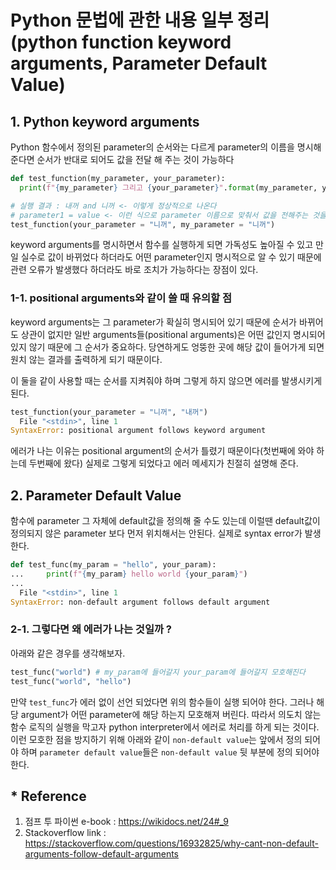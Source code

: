 # Python 문법에 관한 내용 일부 정리(python function keyword arguments, Parameter Default Value)

## 1. Python keyword arguments

Python 함수에서 정의된 parameter의 순서와는 다르게  parameter의 이름을 명시해 준다면 순서가 반대로 되어도 값을 전달 해 주는 것이 가능하다

```python
def test_function(my_parameter, your_parameter):
  print(f"{my_parameter} 그리고 {your_parameter}".format(my_parameter, your_parameter))

# 실행 결과 : 내꺼 and 니꺼 <- 이렇게 정상적으로 나온다
# parameter1 = value <- 이런 식으로 parameter 이름으로 맞춰서 값을 전해주는 것을 keyword arguments라고 한다. 
test_function(your_parameter = "니꺼", my_parameter = "니꺼")
```

keyword arguments를 명시하면서 함수를 실행하게 되면 가독성도 높아질 수 있고 만일 실수로 값이 바뀌었다 하더라도 어떤 parameter인지 명시적으로 알 수 있기 때문에 관련 오류가 발생했다 하더라도 바로 조치가 가능하다는 장점이 있다.

### 1-1. positional arguments와 같이 쓸 때 유의할 점

keyword arguments는 그 parameter가 확실히 명시되어 있기 때문에 순서가 바뀌어도 상관이 없지만 일반 arguments들(positional arguments)은 어떤 값인지 명시되어 있지 않기 때문에 그 순서가 중요하다. 당연하게도 엉뚱한 곳에 해당 값이 들어가게 되면 원치 않는 결과를 출력하게 되기 때문이다.

이 둘을 같이 사용할 때는 순서를 지켜줘야 하며 그렇게 하지 않으면 에러를 발생시키게 된다.

```python
test_function(your_parameter = "니꺼", "내꺼")
  File "<stdin>", line 1
SyntaxError: positional argument follows keyword argument
```

에러가 나는 이유는 positional argument의 순서가 틀렸기 때문이다(첫번째에 와야 하는데 두번째에 왔다) 실제로 그렇게 되었다고 에러 메세지가 친절히 설명해 준다.

## 2. Parameter Default Value

함수에 parameter 그 자체에 default값을 정의해 줄 수도 있는데 이럴땐 default값이 정의되지 않은 parameter 보다 먼저 위치해서는 안된다. 실제로 syntax error가 발생한다.

```python
def test_func(my_param = "hello", your_param):
...     print(f"{my_param} hello world {your_param}")
...
  File "<stdin>", line 1
SyntaxError: non-default argument follows default argument
```

### 2-1. 그렇다면 왜 에러가 나는 것일까 ?

아래와 같은 경우를 생각해보자.

```python
test_func("world") # my_param에 들어갈지 your_param에 들어갈지 모호해진다
test_func("world", "hello") 
```

만약 ```test_func```가 에러 없이 선언 되었다면 위의 함수들이 실행 되어야 한다. 그러나 해당 argument가 어떤 parameter에 해당 하는지 모호해져 버린다. 따라서 의도치 않는 함수 로직의 실행을 막고자 python interpreter에서 에러로 처리를 하게 되는 것이다. 이런 모호한 점을 방지하기 위해 아래와 같이 ```non-default value```는 앞에서 정의 되어야 하며 ```parameter default value```들은 ```non-default value``` 뒷 부분에 정의 되어야 한다.



## * Reference

1. 점프 투 파이썬 e-book : <https://wikidocs.net/24#_9>
2. Stackoverflow link : <https://stackoverflow.com/questions/16932825/why-cant-non-default-arguments-follow-default-arguments>





